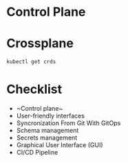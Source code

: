 # Control Plane


<!-- .slide: data-background-image="../img/products/crossplane.png" data-background-size="contain" -->


# Crossplane

```bash
kubectl get crds
```


# Checklist

* ~Control plane~
* User-friendly interfaces
* Syncronization From Git With GitOps
* Schema management
* Secrets management
* Graphical User Interface (GUI)
* CI/CD Pipeline
